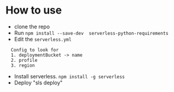 # How to use
* clone the repo
* Run `npm install --save-dev  serverless-python-requirements`
* Edit the `serverless.yml`
```
  Config to look for
  1. deploymentBucket -> name
  2. profile
  3. region
 ````
* Install serverless. `npm install -g serverless`
* Deploy "sls deploy"
